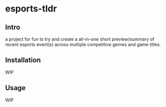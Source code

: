 # esports-tldr
## Intro
a project for fun to try and create a all-in-one short preview/summary of recent esports event(s) across multiple competitive genres and game titles.

## Installation
WIP

## Usage
WIP
